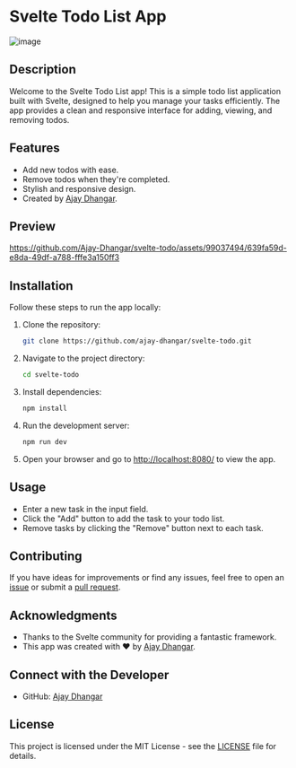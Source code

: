 
# Svelte Todo List App

![image](https://github.com/Ajay-Dhangar/svelte-todo/assets/99037494/adafbe37-cdae-46b8-86af-bc5337a49906)

## Description

Welcome to the Svelte Todo List app! This is a simple todo list application built with Svelte, designed to help you manage your tasks efficiently. The app provides a clean and responsive interface for adding, viewing, and removing todos.

## Features

- Add new todos with ease.
- Remove todos when they're completed.
- Stylish and responsive design.
- Created by [Ajay Dhangar](https://github.com/ajay-dhangar).

## Preview

https://github.com/Ajay-Dhangar/svelte-todo/assets/99037494/639fa59d-e8da-49df-a788-fffe3a150ff3

## Installation

Follow these steps to run the app locally:

1. Clone the repository:

   ```bash
   git clone https://github.com/ajay-dhangar/svelte-todo.git
   ```

2. Navigate to the project directory:

   ```bash
   cd svelte-todo
   ```

3. Install dependencies:

   ```bash
   npm install
   ```

4. Run the development server:

   ```bash
   npm run dev
   ```

5. Open your browser and go to [http://localhost:8080/](http://localhost:8080/) to view the app.

## Usage

- Enter a new task in the input field.
- Click the "Add" button to add the task to your todo list.
- Remove tasks by clicking the "Remove" button next to each task.

## Contributing

If you have ideas for improvements or find any issues, feel free to open an [issue](https://github.com/ajay-dhangar/svelte-todo/issues) or submit a [pull request](https://github.com/ajay-dhangar/svelte-todo/pulls).

## Acknowledgments

- Thanks to the Svelte community for providing a fantastic framework.
- This app was created with ❤️ by [Ajay Dhangar](https://github.com/ajay-dhangar).

## Connect with the Developer

- GitHub: [Ajay Dhangar](https://github.com/ajay-dhangar)

## License

This project is licensed under the MIT License - see the [LICENSE](LICENSE) file for details.
